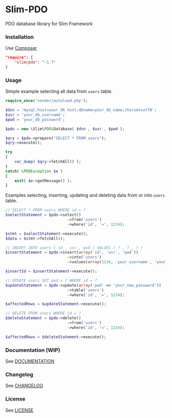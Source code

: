 # Slim-PDO

PDO database library for Slim Framework

### Installation

Use [Composer](https://getcomposer.org/)

```json
"require": {
    "slim/pdo": "~1.7"
}
```

### Usage

Simple example selecting all data from `users` table.

```php
require_once('vendor/autoload.php');

$dsn = 'mysql:host=your_db_host;dbname=your_db_name;charset=utf8';
$usr = 'your_db_username';
$pwd = 'your_db_password';

$pdo = new \Slim\PDO\Database( $dsn , $usr , $pwd );

$qry = $pdo->prepare("SELECT * FROM users");
$qry->execute();

try
{
    var_dump( $qry->fetchAll() );
}
catch( \PDOException $e )
{
    exit( $e->getMessage() );
}
```

Examples selecting, inserting, updating and deleting data from or into `users` table.

```php
// SELECT * FROM users WHERE id = ?
$selectStatement = $pdo->select()
                           ->from('users')
                           ->where('id', '=', 1234);

$stmt = $selectStatement->execute();
$data = $stmt->fetchAll();

// INSERT INTO users ( id , usr , pwd ) VALUES ( ? , ? , ? )
$insertStatement = $pdo->insert(array('id', 'usr', 'pwd'))
                           ->into('users')
                           ->values(array(1234, 'your_username', 'your_password'));

$insertId = $insertStatement->execute();

// UPDATE users SET pwd = ? WHERE id = ?
$updateStatement = $pdo->update(array('pwd' => 'your_new_password'))
                           ->table('users')
                           ->where('id', '=', 1234);

$affectedRows = $updateStatement->execute();

// DELETE FROM users WHERE id = ?
$deleteStatement = $pdo->delete()
                           ->from('users')
                           ->where('id', '=', 1234);

$affectedRows = $deleteStatement->execute();
```

### Documentation (WIP)

See [DOCUMENTATION](https://github.com/FaaPz/Slim-PDO/blob/master/docs/README.md)

### Changelog

See [CHANGELOG](https://github.com/FaaPz/Slim-PDO/blob/master/CHANGELOG.md)

### License

See [LICENSE](https://github.com/FaaPz/Slim-PDO/blob/master/LICENSE)